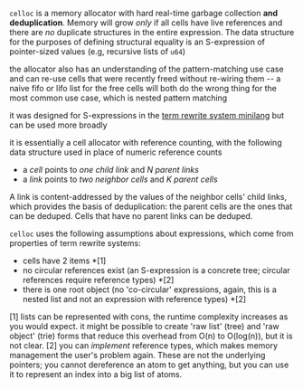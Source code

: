 `celloc` is a memory allocator with hard real-time garbage collection **and deduplication**.
Memory will grow *only* if all cells have live references and there are *no* duplicate structures
in the entire expression. The data structure for the purposes of defining structural equality
is an S-expression of pointer-sized values (e.g, recursive lists of `u64`)

the allocator also has an understanding of the pattern-matching use case and can re-use cells
that were recently freed without re-wiring them -- a naive fifo or lifo list for the free
cells will both do the wrong thing for the most common use case, which is nested pattern matching

it was designed for S-expressions in the [term rewrite system minilang](https://github.com/nmushegian/minilang) but can be used more broadly

it is essentially a cell allocator with reference counting, with the following data structure used in place of numeric reference counts
- a *cell* points to *one child link* and *N parent links*
- a *link* points to *two neighbor cells* and *K parent cells*

A link is content-addressed by the values of the neighbor cells' child links, which provides
the basis of deduplication: the parent cells are the ones that can be deduped. Cells that
have no parent links can be deduped.

`celloc`  uses the following assumptions about expressions, which come from properties of term rewrite systems:
- cells have 2 items *[1]
- no circular references exist (an S-expression is a concrete tree; circular references require reference types) *[2]
- there is one root object (no 'co-circular' expressions, again, this is a nested list and not an expression with reference types) *[2]

[1] lists can be represented with cons, the runtime complexity increases as you would expect.
it might be possible to create 'raw list' (tree) and 'raw object' (trie) forms that reduce
this overhead from O(n) to O(log(n)), but it is not clear.
[2] you can *implement* reference types, which makes memory management the user's problem again. These
are not the underlying pointers; you cannot dereference an atom to get anything, but you can use it
to represent an index into a big list of atoms.

